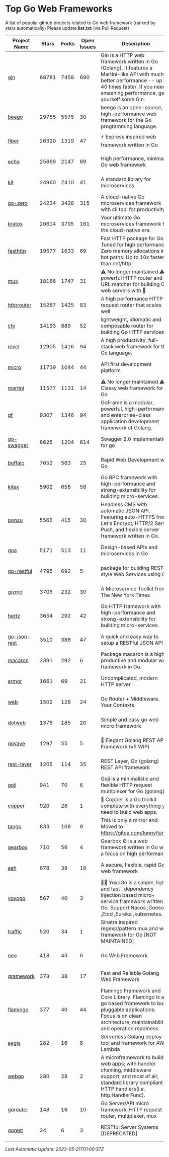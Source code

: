 # Top Go Web Frameworks
A list of popular github projects related to Go web framework (ranked by stars automatically)
Please update **list.txt** (via Pull Request)

| Project Name | Stars | Forks | Open Issues | Description | Last Commit |
| ------------ | ----- | ----- | ----------- | ----------- | ----------- |
| [gin](https://github.com/gin-gonic/gin) | 68781 | 7458 | 690 | Gin is a HTTP web framework written in Go (Golang). It features a Martini-like API with much better performance -- up to 40 times faster. If you need smashing performance, get yourself some Gin. | 2023-05-10 09:19:26 |
| [beego](https://github.com/beego/beego) | 29755 | 5575 | 30 | beego is an open-source, high-performance web framework for the Go programming language. | 2023-05-18 13:22:41 |
| [fiber](https://github.com/gofiber/fiber) | 26320 | 1319 | 47 | ⚡️ Express inspired web framework written in Go | 2023-05-20 09:09:24 |
| [echo](https://github.com/labstack/echo) | 25669 | 2147 | 69 | High performance, minimalist Go web framework | 2023-05-12 19:14:29 |
| [kit](https://github.com/go-kit/kit) | 24960 | 2410 | 41 | A standard library for microservices. | 2023-03-02 02:16:12 |
| [go-zero](https://github.com/zeromicro/go-zero) | 24234 | 3428 | 315 | A cloud-native Go microservices framework with cli tool for productivity. | 2023-05-19 15:29:30 |
| [kratos](https://github.com/go-kratos/kratos) | 20614 | 3795 | 161 | Your ultimate Go microservices framework for the cloud-native era. | 2023-05-19 06:19:18 |
| [fasthttp](https://github.com/valyala/fasthttp) | 19577 | 1633 | 69 | Fast HTTP package for Go. Tuned for high performance. Zero memory allocations in hot paths. Up to 10x faster than net/http | 2023-05-14 10:55:02 |
| [mux](https://github.com/gorilla/mux) | 18186 | 1747 | 31 | ⚠️ No longer maintained ⚠️  A powerful HTTP router and URL matcher for building Go web servers with 🦍 | 2022-12-09 15:56:57 |
| [httprouter](https://github.com/julienschmidt/httprouter) | 15287 | 1425 | 83 | A high performance HTTP request router that scales well | 2022-06-03 15:51:59 |
| [chi](https://github.com/go-chi/chi) | 14193 | 889 | 52 | lightweight, idiomatic and composable router for building Go HTTP services | 2023-05-02 10:37:05 |
| [revel](https://github.com/revel/revel) | 12905 | 1416 | 94 | A high productivity, full-stack web framework for the Go language. | 2022-04-12 20:53:30 |
| [micro](https://github.com/micro/micro) | 11739 | 1044 | 44 | API first development platform | 2023-05-17 13:14:36 |
| [martini](https://github.com/go-martini/martini) | 11577 | 1131 | 14 | ⚠️ No longer maintained ⚠️  Classy web framework for Go | 2017-01-21 21:58:54 |
| [gf](https://github.com/gogf/gf) | 9307 | 1346 | 94 | GoFrame is a modular, powerful, high-performance and enterprise-class application development framework of Golang.  | 2023-05-16 01:55:21 |
| [go-swagger](https://github.com/go-swagger/go-swagger) | 8625 | 1204 | 614 | Swagger 2.0 implementation for go | 2023-05-19 23:30:56 |
| [buffalo](https://github.com/gobuffalo/buffalo) | 7652 | 563 | 25 | Rapid Web Development w/ Go | 2023-01-26 15:34:17 |
| [kitex](https://github.com/cloudwego/kitex) | 5902 | 658 | 58 | Go RPC framework with high-performance and strong-extensibility for building micro-services. | 2023-05-18 06:28:43 |
| [ponzu](https://github.com/ponzu-cms/ponzu) | 5566 | 415 | 30 | Headless CMS with automatic JSON API. Featuring auto-HTTPS from Let's Encrypt, HTTP/2 Server Push, and flexible server framework written in Go. | 2020-01-02 00:14:32 |
| [goa](https://github.com/goadesign/goa) | 5171 | 513 | 11 | Design-based APIs and microservices in Go | 2023-05-20 21:41:48 |
| [go-restful](https://github.com/emicklei/go-restful) | 4795 | 692 | 5 | package for building REST-style Web Services using Go | 2023-04-01 09:27:06 |
| [gizmo](https://github.com/nytimes/gizmo) | 3706 | 232 | 30 | A Microservice Toolkit from The New York Times | 2021-04-30 15:27:05 |
| [hertz](https://github.com/cloudwego/hertz) | 3654 | 292 | 42 | Go HTTP framework with high-performance and strong-extensibility for building micro-services. | 2023-05-19 09:23:03 |
| [go-json-rest](https://github.com/ant0ine/go-json-rest) | 3510 | 388 | 47 | A quick and easy way to setup a RESTful JSON API | 2017-09-13 04:12:08 |
| [macaron](https://github.com/go-macaron/macaron) | 3391 | 292 | 6 | Package macaron is a high productive and modular web framework in Go. | 2023-05-15 01:46:29 |
| [armor](https://github.com/labstack/armor) | 1661 | 69 | 21 | Uncomplicated, modern HTTP server | 2019-08-03 18:10:09 |
| [web](https://github.com/gocraft/web) | 1502 | 128 | 24 | Go Router + Middleware. Your Contexts. | 2019-02-07 15:06:52 |
| [dotweb](https://github.com/devfeel/dotweb) | 1376 | 185 | 20 | Simple and easy go web micro framework | 2023-04-15 08:06:03 |
| [goyave](https://github.com/go-goyave/goyave) | 1297 | 55 | 5 | 🍐 Elegant Golang REST API Framework (v5 WIP) | 2023-05-11 09:31:03 |
| [rest-layer](https://github.com/rs/rest-layer) | 1205 | 114 | 35 | REST Layer, Go (golang) REST API framework | 2021-09-30 23:58:01 |
| [goji](https://github.com/goji/goji) | 941 | 70 | 6 | Goji is a minimalistic and flexible HTTP request multiplexer for Go (golang) | 2019-01-26 23:58:29 |
| [copper](https://github.com/gocopper/copper) | 920 | 28 | 1 | 🚀‏‏‎    ‎‏‏‎‏‏‎‎‎‎‎‎Copper is a Go toolkit complete with everything you need to build web apps. | 2023-03-14 01:23:40 |
| [tango](https://github.com/lunny/tango) | 833 | 108 | 9 | This is only a mirror and Moved to https://gitea.com/lunny/tango | 2019-05-17 03:31:10 |
| [gearbox](https://github.com/gogearbox/gearbox) | 710 | 56 | 4 | Gearbox :gear: is a web framework written in Go with a focus on high performance | 2022-09-21 00:20:37 |
| [aah](https://github.com/go-aah/aah) | 678 | 38 | 18 | A secure, flexible, rapid Go web framework | 2020-09-02 02:31:20 |
| [yoyogo](https://github.com/yoyofx/yoyogo) | 567 | 40 | 3 | 🦄🌈 YoyoGo is a simple, light and fast , dependency injection based micro-service framework written in Go. Support Nacos ,Consoul ,Etcd ,Eureka ,kubernetes. | 2023-05-06 03:13:09 |
| [traffic](https://github.com/gravityblast/traffic) | 520 | 34 | 1 | Sinatra inspired regexp/pattern mux and web framework for Go [NOT MAINTAINED] | 2015-11-26 21:31:07 |
| [neo](https://github.com/ivpusic/neo) | 418 | 43 | 6 | Go Web Framework | 2017-08-14 23:54:31 |
| [gramework](https://github.com/gramework/gramework) | 378 | 38 | 17 | Fast and Reliable Golang Web Framework | 2023-01-24 23:49:42 |
| [flamingo](https://github.com/i-love-flamingo/flamingo) | 377 | 40 | 44 | Flamingo Framework and Core Library. Flamingo is a go based framework to build pluggable applications. Focus is on clean architecture, maintainability and operation readiness. | 2023-05-19 08:39:33 |
| [aegis](https://github.com/tmaiaroto/aegis) | 282 | 16 | 8 | Serverless Golang deploy tool and framework for AWS Lambda | 2019-07-28 17:59:41 |
| [webgo](https://github.com/bnkamalesh/webgo) | 280 | 28 | 2 | A microframework to build web apps; with handler chaining, middleware support, and most of all; standard library compliant HTTP handlers(i.e. http.HandlerFunc). | 2023-03-08 16:03:21 |
| [gorouter](https://github.com/vardius/gorouter) | 148 | 16 | 10 | Go Server/API micro framework, HTTP request router, multiplexer, mux | 2022-10-28 23:16:55 |
| [gorest](https://github.com/tideland/gorest) | 34 | 6 | 3 | RESTful Server Systems [DEPRECATED] | 2017-11-10 13:00:37 |

*Last Automatic Update: 2023-05-21T01:00:37Z*